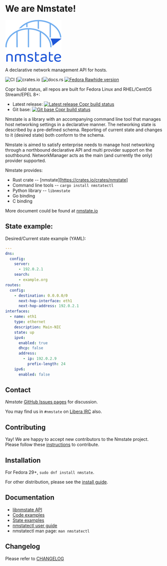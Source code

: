 # We are Nmstate!

<img src="logo/fullcolor.png" alias="project logo" />

A declarative network management API for hosts.

![CI](https://github.com/nmstate/nmstate/workflows/CI/badge.svg?branch=base)
[![crates.io](https://img.shields.io/crates/v/nmstate.svg)
[![docs.rs](https://img.shields.io/docsrs/nmstate)
[![Fedora Rawhide version](https://img.shields.io/badge/dynamic/json.svg?label=Fedora%20Rawhide&url=https%3A%2F%2Fapps.fedoraproject.org%2Fmdapi%2Frawhide%2Fpkg%2Fnmstate&query=%24.version&colorB=blue)](https://src.fedoraproject.org/rpms/nmstate)

Copr build status, all repos are built for Fedora Linux and RHEL/CentOS Stream/EPEL 8+:

* Latest release: [![Latest release Copr build status](https://copr.fedorainfracloud.org/coprs/nmstate/nmstate/package/nmstate/status_image/last_build.png)](https://copr.fedorainfracloud.org/coprs/nmstate/nmstate/package/nmstate/)
* Git base: [![Git base Copr build status](https://copr.fedorainfracloud.org/coprs/nmstate/nmstate-git/package/nmstate/status_image/last_build.png)](https://copr.fedorainfracloud.org/coprs/nmstate/nmstate-git/package/nmstate/)

Nmstate is a library with an accompanying command line tool that manages
host networking settings in a declarative manner.
The networking state is described by a pre-defined schema.
Reporting of current state and changes to it (desired state) both conform to
the schema.

Nmstate is aimed to satisfy enterprise needs to manage host networking through
a northbound declarative API and multi provider support on the southbound.
NetworkManager acts as the main (and currently the only) provider supported.

Nmstate provides:
 * Rust crate -- [nmstate][https://crates.io/crates/nmstate]
 * Command line tools -- `cargo install nmstatectl`
 * Python library -- `libnmstate`
 * Go binding
 * C binding

More document could be found at [nmstate.io](https://nmstate.io)

## State example:

Desired/Current state example (YAML):
```yaml
---
dns:
  config:
    server:
      - 192.0.2.1
    search:
      - example.org
routes:
  config:
    - destination: 0.0.0.0/0
      next-hop-interface: eth1
      next-hop-address: 192.0.2.1
interfaces:
  - name: eth1
    type: ethernet
    description: Main-NIC
    state: up
    ipv4:
      enabled: true
      dhcp: false
      address:
        - ip: 192.0.2.9
          prefix-length: 24
    ipv6:
      enabled: false
```

## Contact

*Nmstate* [GitHub Issues pages][github_issue_url] for discussion.

You may find us in `#nmstate` on [Libera IRC](https://libera.chat/) also.

## Contributing

Yay! We are happy to accept new contributors to the Nmstate project. Please
follow these [instructions](CONTRIBUTING.md) to contribute.

## Installation

For Fedora 29+, `sudo dnf install nmstate`.

For other distribution, please see the [install guide](https://nmstate.io/user/install.html).

## Documentation

* [libnmstate API](https://nmstate.github.io/devel/api.html)
* [Code examples](https://nmstate.github.io/devel/py_example.html)
* [State examples](https://nmstate.github.io/examples.html)
* [nmstatectl user guide](https://nmstate.github.io/cli_guide.html)
* nmstatectl man page: `man nmstatectl`

## Changelog

Please refer to [CHANGELOG](CHANGELOG)

[mailing_list]: https://lists.fedorahosted.org/admin/lists/nmstate-devel.lists.fedorahosted.org
[github_issue_url]: https://github.com/nmstate/nmstate/issues
